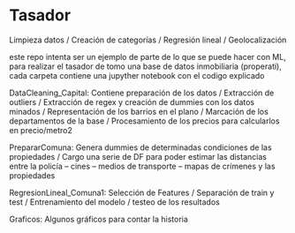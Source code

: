 # Tasador
Limpieza datos / Creación de categorías / Regresión lineal / Geolocalización

este repo intenta ser un ejemplo de parte de lo que se puede hacer con ML, para realizar el tasador de tomo una base de datos inmobiliaria (properati), cada carpeta contiene una jupyther notebook con el codigo explicado

DataCleaning_Capital: Contiene preparación de los datos / Extracción de outliers / Extracción de regex y creación de dummies con los datos minados / Representación de los barrios en el plano / Marcación de los departamentos de la base / Procesamiento de los precios para calcularlos en precio/metro2

PrepararComuna: Genera dummies de determinadas condiciones de las propiedades / Cargo una serie de DF para poder estimar las distancias entre la policía – cines – medios de transporte – mapas de crímenes y las propiedades

RegresionLineal_Comuna1: Selección de Features / Separación de train y test / Entrenamiento del modelo / testeo de los resultados

Graficos: Algunos gráficos para contar la historia
